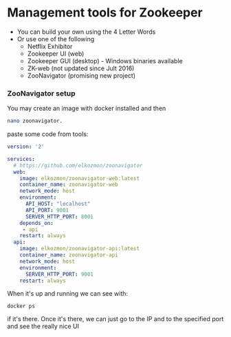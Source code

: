 # Management tools for Zookeeper

- You can build your own using the 4 Letter Words
- Or use one of the following
    - Netflix Exhibitor
    - Zookeeper UI (web)
    - Zookeeper GUI (desktop) - Windows binaries available
    - ZK-web (not updated since Jult 2016)
    - ZooNavigator (promising new project)


### ZooNavigator setup


You may create an image with docker installed and then 

```bash
nano zoonavigator.
```

paste some code from tools:

```yml
version: '2'

services:
  # https://github.com/elkozmon/zoonavigator
  web:
    image: elkozmon/zoonavigator-web:latest
    container_name: zoonavigator-web
    network_mode: host
    environment:
      API_HOST: "localhost"
      API_PORT: 9001
      SERVER_HTTP_PORT: 8001
    depends_on:
     - api
    restart: always
  api:
    image: elkozmon/zoonavigator-api:latest
    container_name: zoonavigator-api
    network_mode: host
    environment:
      SERVER_HTTP_PORT: 9001
    restart: always

```

When it's up and running we can see with:

```docker ps```

if it's there. Once it's there, we can just go to the IP and to the specified port and see the really nice UI